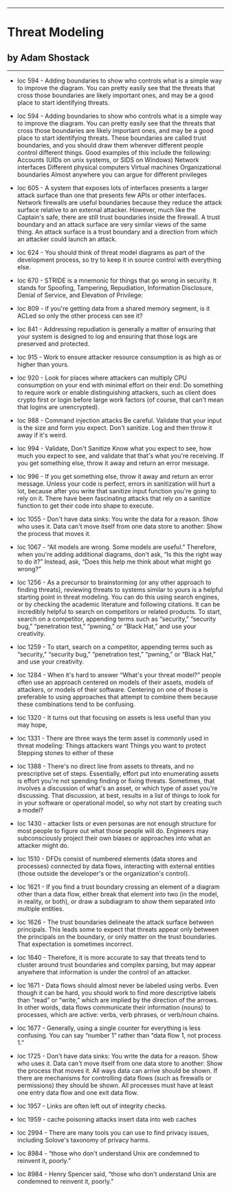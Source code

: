 
---
#  Threat Modeling
## by Adam Shostack
---

 - loc 594 - Adding boundaries to show who controls what is a simple way to improve the diagram. You can pretty easily see that the threats that cross those boundaries are likely important ones, and may be a good place to start identifying threats.

 - loc 594 - Adding boundaries to show who controls what is a simple way to improve the diagram. You can pretty easily see that the threats that cross those boundaries are likely important ones, and may be a good place to start identifying threats. These boundaries are called trust boundaries, and you should draw them wherever different people control different things. Good examples of this include the following: Accounts (UIDs on unix systems, or SIDS on Windows) Network interfaces Different physical computers Virtual machines Organizational boundaries Almost anywhere you can argue for different privileges

 - loc 605 - A system that exposes lots of interfaces presents a larger attack surface than one that presents few APIs or other interfaces. Network firewalls are useful boundaries because they reduce the attack surface relative to an external attacker. However, much like the Captain's safe, there are still trust boundaries inside the firewall. A trust boundary and an attack surface are very similar views of the same thing. An attack surface is a trust boundary and a direction from which an attacker could launch an attack.

 - loc 624 - You should think of threat model diagrams as part of the development process, so try to keep it in source control with everything else.

 - loc 670 - STRIDE is a mnemonic for things that go wrong in security. It stands for Spoofing, Tampering, Repudiation, Information Disclosure, Denial of Service, and Elevation of Privilege:

 - loc 809 - if you're getting data from a shared memory segment, is it ACLed so only the other process can see it?

 - loc 841 - Addressing repudiation is generally a matter of ensuring that your system is designed to log and ensuring that those logs are preserved and protected.

 - loc 915 - Work to ensure attacker resource consumption is as high as or higher than yours.

 - loc 920 - Look for places where attackers can multiply CPU consumption on your end with minimal effort on their end: Do something to require work or enable distinguishing attackers, such as client does crypto first or login before large work factors (of course, that can't mean that logins are unencrypted).

 - loc 988 - Command injection attacks Be careful. Validate that your input is the size and form you expect. Don't sanitize. Log and then throw it away if it's weird.

 - loc 994 - Validate, Don't Sanitize Know what you expect to see, how much you expect to see, and validate that that's what you're receiving. If you get something else, throw it away and return an error message.

 - loc 996 - If you get something else, throw it away and return an error message. Unless your code is perfect, errors in sanitization will hurt a lot, because after you write that sanitize input function you're going to rely on it. There have been fascinating attacks that rely on a sanitize function to get their code into shape to execute.

 - loc 1055 - Don't have data sinks: You write the data for a reason. Show who uses it. Data can't move itself from one data store to another: Show the process that moves it.

 - loc 1067 - “All models are wrong. Some models are useful.” Therefore, when you're adding additional diagrams, don't ask, “Is this the right way to do it?” Instead, ask, “Does this help me think about what might go wrong?”

 - loc 1256 - As a precursor to brainstorming (or any other approach to finding threats), reviewing threats to systems similar to yours is a helpful starting point in threat modeling. You can do this using search engines, or by checking the academic literature and following citations. It can be incredibly helpful to search on competitors or related products. To start, search on a competitor, appending terms such as “security,” “security bug,” “penetration test,” “pwning,” or “Black Hat,” and use your creativity.

 - loc 1259 - To start, search on a competitor, appending terms such as “security,” “security bug,” “penetration test,” “pwning,” or “Black Hat,” and use your creativity.

 - loc 1284 - When it's hard to answer “What's your threat model?” people often use an approach centered on models of their assets, models of attackers, or models of their software. Centering on one of those is preferable to using approaches that attempt to combine them because these combinations tend to be confusing.

 - loc 1320 - It turns out that focusing on assets is less useful than you may hope,

 - loc 1331 - There are three ways the term asset is commonly used in threat modeling: Things attackers want Things you want to protect Stepping stones to either of these

 - loc 1388 - There's no direct line from assets to threats, and no prescriptive set of steps. Essentially, effort put into enumerating assets is effort you're not spending finding or fixing threats. Sometimes, that involves a discussion of what's an asset, or which type of asset you're discussing. That discussion, at best, results in a list of things to look for in your software or operational model, so why not start by creating such a model?

 - loc 1430 - attacker lists or even personas are not enough structure for most people to figure out what those people will do. Engineers may subconsciously project their own biases or approaches into what an attacker might do.

 - loc 1510 - DFDs consist of numbered elements (data stores and processes) connected by data flows, interacting with external entities (those outside the developer's or the organization's control).

 - loc 1621 - If you find a trust boundary crossing an element of a diagram other than a data flow, either break that element into two (in the model, in reality, or both), or draw a subdiagram to show them separated into multiple entities.

 - loc 1626 - The trust boundaries delineate the attack surface between principals. This leads some to expect that threats appear only between the principals on the boundary, or only matter on the trust boundaries. That expectation is sometimes incorrect.

 - loc 1640 - Therefore, it is more accurate to say that threats tend to cluster around trust boundaries and complex parsing, but may appear anywhere that information is under the control of an attacker.

 - loc 1671 - Data flows should almost never be labeled using verbs. Even though it can be hard, you should work to find more descriptive labels than “read” or “write,” which are implied by the direction of the arrows. In other words, data flows communicate their information (nouns) to processes, which are active: verbs, verb phrases, or verb/noun chains.

 - loc 1677 - Generally, using a single counter for everything is less confusing. You can say “number 1” rather than “data flow 1, not process 1.”

 - loc 1725 - Don't have data sinks: You write the data for a reason. Show who uses it. Data can't move itself from one data store to another: Show the process that moves it. All ways data can arrive should be shown. If there are mechanisms for controlling data flows (such as firewalls or permissions) they should be shown. All processes must have at least one entry data flow and one exit data flow.

 - loc 1957 - Links are often left out of integrity checks.

 - loc 1959 - cache poisoning attacks insert data into web caches

 - loc 2994 - There are many tools you can use to find privacy issues, including Solove's taxonomy of privacy harms.

 - loc 8984 - “those who don't understand Unix are condemned to reinvent it, poorly.”

 - loc 8984 - Henry Spencer said, “those who don't understand Unix are condemned to reinvent it, poorly.”

